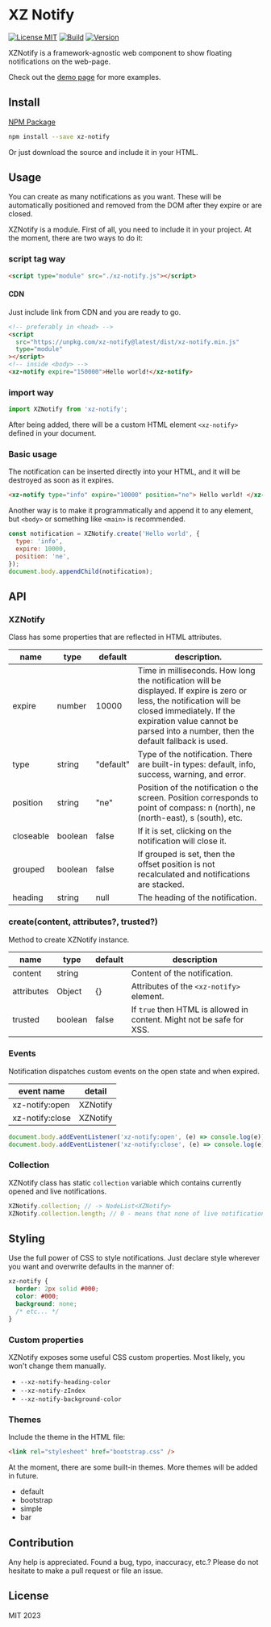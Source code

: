 # XZ Notify

[![License MIT](https://img.shields.io/npm/l/xz-notify)](https://github.com/dknight/xz-notify/blob/main/LICENSE)
[![Build](https://github.com/dknight/xz-notify/actions/workflows/node.js.yml/badge.svg)](https://github.com/dknight/xz-notify/actions/workflows/node.js.yml)
[![Version](https://img.shields.io/npm/v/xz-notify)](https://www.npmjs.com/package/xz-notify)

XZNotify is a framework-agnostic web component to show floating notifications on the web-page.

Check out the [demo page](https://www.whoop.ee/xz-notify/demo) for more examples.

## Install

[NPM Package](https://www.npmjs.com/package/xz-notify)

```sh
npm install --save xz-notify
```

Or just download the source and include it in your HTML.

## Usage

You can create as many notifications as you want. These will be automatically positioned and removed from the DOM after they expire or are closed.

XZNotify is a module. First of all, you need to include it in your project. At the moment, there are two ways to do it:

### script tag way

```html
<script type="module" src="./xz-notify.js"></script>
```

#### CDN

Just include link from CDN and you are ready to go.

```html
<!-- preferably in <head> -->
<script
  src="https://unpkg.com/xz-notify@latest/dist/xz-notify.min.js"
  type="module"
></script>
<!-- inside <body> -->
<xz-notify expire="150000">Hello world!</xz-notify>
```

### import way

```js
import XZNotify from 'xz-notify';
```

After being added, there will be a custom HTML element `<xz-notify>` defined in your document.

### Basic usage

The notification can be inserted directly into your HTML, and it will be destroyed as soon as it expires.

```html
<xz-notify type="info" expire="10000" position="ne"> Hello world! </xz-notify>
```

Another way is to make it programmatically and append it to any element, but `<body>` or something like `<main>` is recommended.

```js
const notification = XZNotify.create('Hello world', {
  type: 'info',
  expire: 10000,
  position: 'ne',
});
document.body.appendChild(notification);
```

## API

### XZNotify

Class has some properties that are reflected in HTML attributes.

| name      | type    | default   | description.                                                                                                                                                                                                                          |
| --------- | ------- | --------- | ------------------------------------------------------------------------------------------------------------------------------------------------------------------------------------------------------------------------------------- |
| expire    | number  | 10000     | Time in milliseconds. How long the notification will be displayed. If expire is zero or less, the notification will be closed immediately. If the expiration value cannot be parsed into a number, then the default fallback is used. |
| type      | string  | "default" | Type of the notification. There are built-in types: default, info, success, warning, and error.                                                                                                                                       |
| position  | string  | "ne"      | Position of the notification o the screen. Position corresponds to point of compass: n (north), ne (north-east), s (south), etc.                                                                                                      |
| closeable | boolean | false     | If it is set, clicking on the notification will close it.                                                                                                                                                                             |
| grouped   | boolean | false     | If grouped is set, then the offset position is not recalculated and notifications are stacked.                                                                                                                                        |
| heading   | string  | null      | The heading of the notification.                                                                                                                                                                                                      |

### create(content, attributes?, trusted?)

Method to create XZNotify instance.

| name       | type    | default | description                                                           |
| ---------- | ------- | ------- | --------------------------------------------------------------------- |
| content    | string  |         | Content of the notification.                                          |
| attributes | Object  | {}      | Attributes of the `<xz-notify>` element.                              |
| trusted    | boolean | false   | If `true` then HTML is allowed in content. Might not be safe for XSS. |

### Events

Notification dispatches custom events on the open state and when expired.

| event name      | detail   |
| --------------- | -------- |
| xz-notify:open  | XZNotify |
| xz-notify:close | XZNotify |

```js
document.body.addEventListener('xz-notify:open', (e) => console.log(e));
document.body.addEventListener('xz-notify:close', (e) => console.log(e));
```

### Collection

XZNotify class has static `collection` variable which contains currently opened and live notifications.

```js
XZNotify.collection; // -> NodeList<XZNotify>
XZNotify.collection.length; // 0 - means that none of live notifications exist
```

## Styling

Use the full power of CSS to style notifications. Just declare style wherever you want and overwrite defaults in the manner of:

```css
xz-notify {
  border: 2px solid #000;
  color: #000;
  background: none;
  /* etc... */
}
```

### Custom properties

XZNotify exposes some useful CSS custom properties. Most likely, you won't change them manually.

- `--xz-notify-heading-color`
- `--xz-notify-zIndex`
- `--xz-notify-background-color`

### Themes

Include the theme in the HTML file:

```html
<link rel="stylesheet" href="bootstrap.css" />
```

At the moment, there are some built-in themes. More themes will be added in future.

- default
- bootstrap
- simple
- bar

## Contribution

Any help is appreciated. Found a bug, typo, inaccuracy, etc.?
Please do not hesitate to make a pull request or file an issue.

## License

MIT 2023

